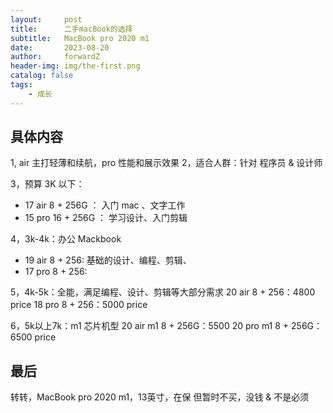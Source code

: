 ```yaml
---
layout:     post
title:      二手macBook的选择
subtitle:   MacBook pro 2020 m1
date:       2023-08-20
author:     forwardZ
header-img: img/the-first.png
catalog: false
tags:
    - 成长 
---
```


## 具体内容

1, air 主打轻薄和续航，pro 性能和展示效果
2，适合人群：针对 程序员 & 设计师

3，预算 3K 以下：
* 17 air 8 + 256G ： 入门 mac 、文字工作
* 15 pro 16 + 256G ： 学习设计、入门剪辑

4，3k-4k：办公 Mackbook
* 19 air 8 + 256: 基础的设计、编程、剪辑、
* 17 pro 8 + 256: 

5，4k-5k：全能，满足编程、设计、剪辑等大部分需求
20 air 8 + 256：4800 price
18 pro 8 + 256：5000 price

6，5k以上7k：m1 芯片机型
20 air m1 8 + 256G：5500
20 pro m1 8 + 256G：6500 price

## 最后

转转，MacBook pro 2020 m1，13英寸，在保
但暂时不买，没钱 & 不是必须


